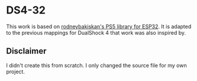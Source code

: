 # DS4-32
This work is based on [rodneybakiskan's PS5 library for ESP32](https://github.com/rodneybakiskan/ps5-esp32). It is adapted to the previous mappings for DualShock 4 that work was also inspired by.

## Disclaimer
I didn't create this from scratch. I only changed the source file for my own project.